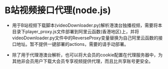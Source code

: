 # B站视频接口代理(node.js)

* 用于B站视频下载脚本(videoDownloader.py)解析港澳台独播视频，需要将本目录下player_proxy.js文件部署到阿里云函数(香港地区)上，并将videoDownloader.py文件中的ReverseProxy变量替换为自己阿里云函数的接口地址。暂不提供一键部署的actions，需要的请手动部署。

* 除了用于代理港澳台解析，也可以将大会员的cookie配置在代理服务器中，为其他非会员用户下载大会员专享视频提供代理，而且比共享账号更安全。